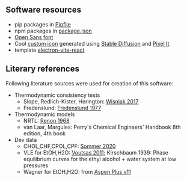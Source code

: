 ## Software resources

- pip packages in [Pipfile](../appPy/Pipfile)
- npm packages in [package.json](../appUI/package.json)
- [Open Sans font](https://fonts.google.com/specimen/Open+Sans)
- Cool [custom icon](../appUI/public/icon.png) generated using [Stable Diffusion](https://stablediffusionweb.com/) and [Pixel It](https://giventofly.github.io/pixelit/)
- template [electron-vite-react](https://github.com/electron-vite/electron-vite-react)

## Literary references

Following literature sources were used for creation of this software:

- Thermodynamic consistency tests
  - Slope, Redlich-Kister, Herington: [Wisniak 2017](https://doi.org/10.1016/j.jct.2016.10.038)
  - Fredenslund: [Fredenslund 1977](https://doi.org/10.1016/B978-0-444-41621-6.X5001-7)
- Thermodynamic models
  - NRTL: [Renon 1968](https://doi.org/10.1002/aic.690140124)
  - van Laar, Margules: Perry's Chemical Engineers' Handbook 8th edition, 4th book
- Dev data
  - CHOL,CHF,CPOL,CPF: [Sommer 2020](https://doi.org/10.1021/acs.jced.9b00746)
  - VLE for EtOH,H2O: [Voutsas 2011](https://doi.org/10.1016/j.fluid.2011.06.009); Kirschbaum 1939: Phase equilibrium curves for the ethyl alcohol + water system at low pressures
  - Wagner for EtOH,H2O: from [Aspen Plus v11](https://www.aspentech.com/products/engineering/aspen-plus)
